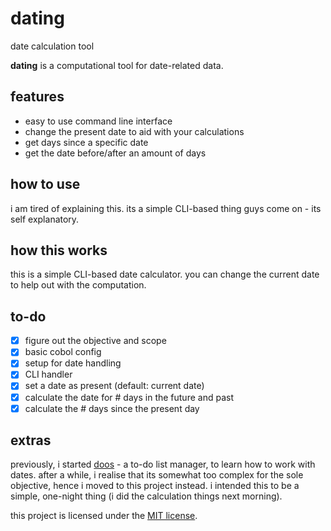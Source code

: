# dating

date calculation tool

**dating** is a computational tool for date-related data.

## features

- easy to use command line interface
- change the present date to aid with your calculations
- get days since a specific date
- get the date before/after an amount of days

## how to use

i am tired of explaining this. its a simple CLI-based thing guys come on - its self explanatory.

## how this works

this is a simple CLI-based date calculator. you can change the current date to help out with the computation.

## to-do

- [x] figure out the objective and scope
- [x] basic cobol config
- [x] setup for date handling
- [x] CLI handler
- [x] set a date as present (default: current date)
- [x] calculate the date for # days in the future and past
- [x] calculate the # days since the present day

## extras

previously, i started [doos](https://github.com/theluqmn/doos) - a to-do list manager, to learn how to work with dates. after a while, i realise that its somewhat too complex for the sole objective, hence i moved to this project instead. i intended this to be a simple, one-night thing (i did the calculation things next morning).

this project is licensed under the [MIT license](https://github.com/theluqmn/dating/blob/main/LICENSE).
